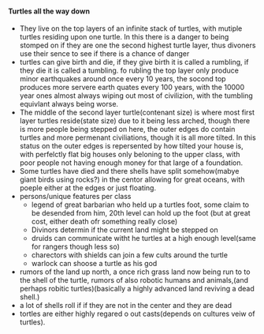 #### Turtles all the way down
 - They live on the top layers of an infinite stack of turtles, with mutiple turtles residing upon one turtle. In this there is a danger to being stomped on if they are one the second highest turtle layer, thus divoners use their sence to see if there is a chance of danger
 - turtles can give birth and die, if they give birth it is called a rumbling, if they die it is called a tumbling. fo rubling the top layer only produce minor earthquakes around once every 10 years, the socond top produces more servere earth quates every 100 years, with the 10000 year ones almost always wiping out most of civilizion, with the tumbling equivlant always being worse.
 - The middle of the second layer turtle(contenant size) is where most first layer turtles reside(state size) due to it being less arched, though there is more people being stepped on here, the outer edges do contain turtles and more permenant civiliations, though it is all more tilted. In this status on the outer edges is repersented by how tilted your house is, with perfelctly flat big houses only beloning to the upper class, with poor people not having enough money for that large of a foundation.  
 - Some turtles have died and there shells have split somehow(mabye giant birds using rocks?) in the centor allowing for great oceans, with poeple either at the edges or just floating. 
 - persons/unique features per class
	 - legend of great barbarian who held up a turtles foot, some claim to be desended from him, 20th level can hold up the foot (but at great cost, either death ofr something really close)
	 - Divinors determin if the current land might be stepped on
	 - druids can communicate witht he turtles at a high enough level(same for rangers though less so)
	 - charectors with shields can join a few cults around the turtle
	 - warlock can shoose a turtle as his god
- rumors of the land up north, a once rich grass land now being run to to the shell of the turtle, rumors of also robotic humans and animals,(and perhaps robitic turtles)(basically a highly advanced land reviving a dead shell.)
- a lot of shells roll if if they are not in the center and they are dead
- tortles are either highly regared o out casts(depends on cultures veiw of turtles). 
